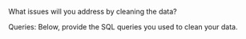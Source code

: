 What issues will you address by cleaning the data?






Queries:
Below, provide the SQL queries you used to clean your data.
